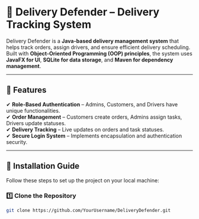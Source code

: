 # 🚀 Delivery Defender – Delivery Tracking System  
Delivery Defender is a **Java-based delivery management system** that helps track orders, assign drivers, and ensure efficient delivery scheduling. Built with **Object-Oriented Programming (OOP) principles**, the system uses **JavaFX for UI**, **SQLite for data storage**, and **Maven for dependency management**.

---

## 📌 Features  
✔ **Role-Based Authentication** – Admins, Customers, and Drivers have unique functionalities.  
✔ **Order Management** – Customers create orders, Admins assign tasks, Drivers update statuses.  
✔ **Delivery Tracking** – Live updates on orders and task statuses.  
✔ **Secure Login System** – Implements encapsulation and authentication security.  

---

## 📌 Installation Guide  
Follow these steps to set up the project on your local machine:

### **1️⃣ Clone the Repository**  
```sh
git clone https://github.com/YourUsername/DeliveryDefender.git
